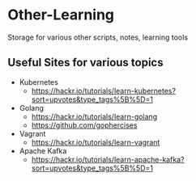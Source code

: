 # Other-Learning
Storage for various other scripts, notes, learning tools


## Useful Sites for various topics

- Kubernetes
    - https://hackr.io/tutorials/learn-kubernetes?sort=upvotes&type_tags%5B%5D=1
- Golang
    - https://hackr.io/tutorials/learn-golang
    - https://github.com/gophercises
- Vagrant
    - https://hackr.io/tutorials/learn-vagrant
- Apache Kafka
    - https://hackr.io/tutorials/learn-apache-kafka?sort=upvotes&type_tags%5B%5D=1